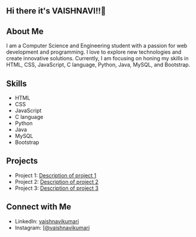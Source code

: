 ## Hi there it's VAISHNAVI!!👋

## About Me
I am a Computer Science and Engineering student with a passion for web development and programming. I love to explore new technologies and create innovative solutions. Currently, I am focusing on honing my skills in HTML, CSS, JavaScript, C language, Python, Java, MySQL, and Bootstrap.

## Skills
- HTML
- CSS
- JavaScript
- C language
- Python
- Java
- MySQL
- Bootstrap

## Projects
- Project 1: [Description of project 1](link-to-project-1)
- Project 2: [Description of project 2](link-to-project-2)
- Project 3: [Description of project 3](link-to-project-3)

## Connect with Me
- LinkedIn: [vaishnavikumari](https://www.linkedin.com/in/vaishnavi-kumari-3a8213221/)
- Instagram: [[@vaishnavikumari](https://www.instagram.com/vaishnavikumari](https://www.instagram.com/_._.vaishuuuu._._/)https://www.instagram.com/_._.vaishuuuu._._/)

